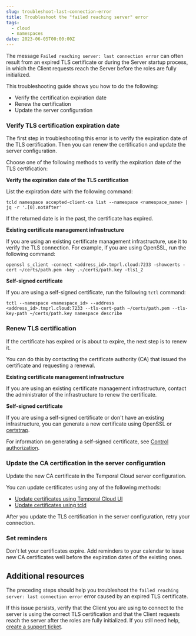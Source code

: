 ```yaml
---
slug: troubleshoot-last-connection-error
title: Troubleshoot the "failed reaching server" error
tags:
  - cloud
  - namespaces
date: 2023-06-05T00:00:00Z
---
```


The message `Failed reaching server: last connection error` can often result from an expired TLS certificate or during the Server startup process, in which the Client requests reach the Server before the roles are fully initialized.

This troubleshooting guide shows you how to do the following:

- Verify the certification expiration date
- Renew the certification
- Update the server configuration

<!-- truncate -->

### Verify TLS certification expiration date

The first step in troubleshooting this error is to verify the expiration date of the TLS certification.
Then you can renew the certification and update the server configuration.

Choose one of the following methods to verify the expiration date of the TLS certification:

**Verify the expiration date of the TLS certification**

List the expiration date with the following command:

```command
tcld namespace accepted-client-ca list --namespace <namespace_name> | jq -r '.[0].notAfter'
```

If the returned date is in the past, the certificate has expired.

**Existing certificate management infrastructure**

If you are using an existing certificate management infrastructure, use it to verify the TLS connection.
For example, if you are using OpenSSL, run the following command:

```command
openssl s_client -connect <address_id>.tmprl.cloud:7233 -showcerts -cert ~/certs/path.pem -key .~/certs/path.key -tls1_2
```

**Self-signed certificate**

If you are using a self-signed certificate, run the following `tctl` command:

```command
tctl --namespace <namespace_id> --address <address_id>.tmprl.cloud:7233 --tls-cert-path ~/certs/path.pem --tls-key-path ~/certs/path.key namespace describe
```

### Renew TLS certification

If the certificate has expired or is about to expire, the next step is to renew it.

You can do this by contacting the certificate authority (CA) that issued the certificate and requesting a renewal.

**Existing certificate management infrastructure**

If you are using an existing certificate management infrastructure, contact the administrator of the infrastructure to renew the certificate.

**Self-signed certificate**

If you are using a self-signed certificate or don't have an existing infrastructure, you can generate a new certificate using OpenSSL or [certstrap](https://github.com/square/certstrap).

For information on generating a self-signed certificate, see [Control authorization](/cloud/certificates#control-authorization).

### Update the CA certification in the server configuration

Update the new CA certificate in the Temporal Cloud server configuration.

You can update certificates using any of the following methods:

- [Update certificates using Temporal Cloud UI](/cloud/certificates#update-certificates-using-temporal-cloud-ui)
- [Update certificates using tcld](/cloud/certificates#update-certificates-using-tcld)

After you update the TLS certification in the server configuration, retry your connection.

### Set reminders

Don't let your certificates expire.
Add reminders to your calendar to issue new CA certificates well before the expiration dates of the existing ones.

## Additional resources

The preceding steps should help you troubleshoot the `failed reaching server: last connection error` error caused by an expired TLS certificate.

If this issue persists, verify that the Client you are using to connect to the server is using the correct TLS certification and that the Client requests reach the server after the roles are fully initialized.
If you still need help, [create a support ticket](/cloud/support#support-ticket).
